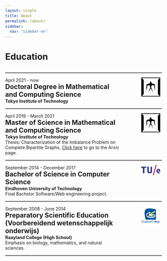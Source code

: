 ```yaml
---
layout: single
title: About
permalink: /about/
sidebar:
  nav: "sidebar-en"
---
```


<div style="margin:0%">
    <h1 style="border-bottom: 0px">Education</h1>
    <div style="margin:inherit">
        <div style="width:100%;overflow: auto">
            <hr style="border-top: 2px solid #a6a6a6;">
            <div style="width:100%;overflow: auto">
                <div style="height:100%; width:74%; float:left;">
                    <p style="margin:inherit">April 2021 - now</p>
                    <h2 style="margin:inherit;border-bottom: 0px">Doctoral Degree in Mathematical and Computing Science</h2>
                    <h4 style="margin:inherit; margin-bottom: 0px;margin-top: 0px;">Tokyo Institute of Technology</h4>
                    <!-- <p style="margin:inherit">Thesis: Characterization of the Imbalance Problem on Complete Bipartite Graphs. <a href="https://arxiv.org/abs/2111.00154">Click here</a> to go to the Arxiv page.</p> -->
                </div>
                <div style="margin-left:75%;width:24%;text-align: right;">
                     <img style="width:50%;" src="/assets/images/tokyotech-logo.svg"> 
                </div>
            </div>
        </div>
        <div style="width:100%;overflow: auto">
            <hr style="border-top: 2px solid #a6a6a6;">
            <div style="width:100%;overflow: auto">
                <div style="height:100%; width:74%; float:left;">
                    <p style="margin:inherit">April 2019 - March 2021</p>
                    <h2 style="margin:inherit;border-bottom: 0px">Master of Science in Mathematical and Computing Science</h2>
                    <h4 style="margin:inherit; margin-bottom: 0px;margin-top: 0px;">Tokyo Institute of Technology</h4>
                    <p style="margin:inherit">Thesis: Characterization of the Imbalance Problem on Complete Bipartite Graphs. <a href="https://arxiv.org/abs/2111.00154">Click here</a> to go to the Arxiv page.</p>
                </div>
                <div style="margin-left:75%;width:24%;text-align: right;">
                     <img style="width:50%;" src="/assets/images/tokyotech-logo.svg"> 
                </div>
            </div>
        </div>
        <div style="width:100%;overflow: auto">
            <hr style="border-top: 2px solid #a6a6a6;">
            <div style="width:100%;overflow: auto">
                <div style="height:100%; width:74%; float:left;">
                    <p style="margin:inherit">September 2014 - December 2017</p>
                    <h2 style="margin:inherit;border-bottom: 0px">Bachelor of Science in Computer Science</h2>
                    <h4 style="margin:inherit;margin-top: 0px;">Eindhoven University of Technology</h4>
                    <p style="margin:inherit">Final Bachelor Software/Web engineering project.</p>
                </div>
                <div style="margin-left:75%;width:24%;text-align: right;">
                     <img style="width:50%;" src="/assets/images/tue-logo.svg"> 
                </div>
            </div>
        </div>
        <div style="width:100%;overflow: auto">
            <hr style="border-top: 2px solid #a6a6a6;">
            <div style="width:100%;overflow: auto">
                <div style="height:100%; width:74%; float:left;">
                    <p style="margin:inherit">September 2008 - June 2014</p>
                    <h2 style="margin:inherit;border-bottom: 0px">Preparatory Scientific Education (Voorbereidend wetenschappelijk onderwijs)</h2>
                    <h4 style="margin:inherit;margin-top: 0px;">Raayland College (High School)</h4>
                    <p style="margin:inherit">Emphasis on biology, mathematics, and natural sciences.</p>
                </div>
                <div style="margin-left:75%;width:24%;text-align: right;">
                     <img style="width:50%;" src="/assets/images/raayland-logo.png"> 
                </div>
            </div>
        </div>
    <hr style="border-top: 2px solid #a6a6a6;">
</div>
